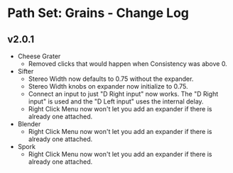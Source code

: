 
# Path Set: Grains - Change Log

## v2.0.1
* Cheese Grater
  * Removed clicks that would happen when Consistency was above 0.
* Sifter
  * Stereo Width now defaults to 0.75 without the expander.
  * Stereo Width knobs on expander now initialize to 0.75.
  * Connect an input to just "D Right input" now works. The "D Right input" is used and the "D Left input" uses the internal delay.
  * Right Click Menu now won't let you add an expander if there is already one attached.
* Blender
  * Right Click Menu now won't let you add an expander if there is already one attached.
* Spork
  * Right Click Menu now won't let you add an expander if there is already one attached.

